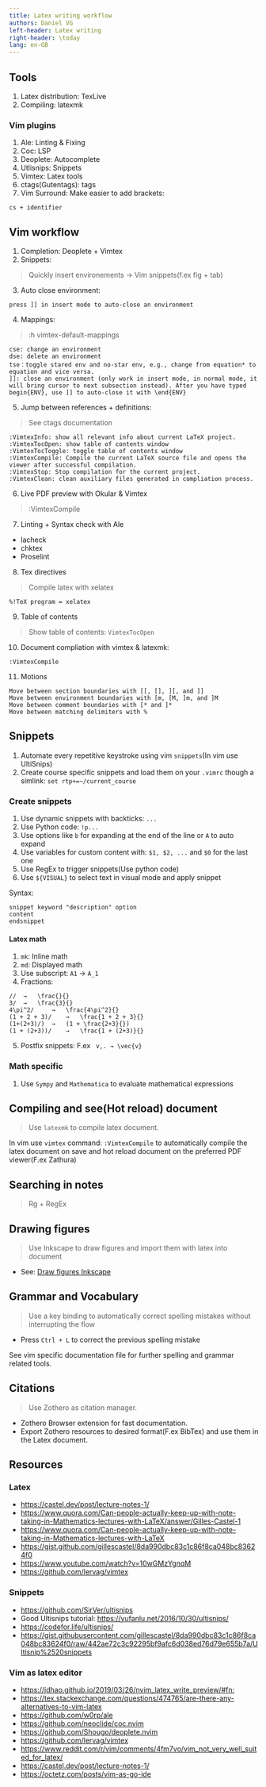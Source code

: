 ```yaml
---
title: Latex writing workflow
authors: Daniel VG
left-header: Latex writing
right-header: \today
lang: en-GB
---
```


## Tools

1. Latex distribution: TexLive
2. Compiling: latexmk

### Vim plugins

1. Ale: Linting & Fixing
2. Coc: LSP
3. Deoplete: Autocomplete
4. Utlisnips: Snippets
5. Vimtex: Latex tools
6. ctags(Gutentags): tags
7. Vim Surround: Make easier to add brackets:

`cs + identifier`

## Vim workflow

1. Completion: Deoplete + Vimtex
2. Snippets:

> Quickly insert environements -> Vim snippets(f.ex fig + tab)

3. Auto close environment:

`press ]] in insert mode to auto-close an environment`

4. Mappings:

> :h vimtex-default-mappings

```
cse: change an environment
dse: delete an environment
tse：toggle stared env and no-star env, e.g., change from equation* to equation and vice versa.
]]: close an environment (only work in insert mode, in normal mode, it will bring cursor to next subsection instead). After you have typed begin{ENV}, use ]] to auto-close it with \end{ENV}
```

5. Jump between references + definitions:

> See ctags documentation

```
:VimtexInfo: show all relevant info about current LaTeX project.
:VimtexTocOpen: show table of contents window
:VimtexTocToggle: toggle table of contents window
:VimtexCompile: Compile the current LaTeX source file and opens the viewer after successful compilation.
:VimtexStop: Stop compilation for the current project.
:VimtexClean: clean auxiliary files generated in compliation process.
```

6. Live PDF preview with Okular & Vimtex

> :VimtexCompile

7. Linting + Syntax check with Ale

* lacheck
* chktex
* Proselint

8. Tex directives

> Compile latex with xelatex

`%!TeX program = xelatex`

9. Table of contents

> Show table of contents: `VimtexTocOpen`

10. Document compliation with vimtex & latexmk:

`:VimtexCompile`

11. Motions

```
Move between section boundaries with [[, [], ][, and ]]
Move between environment boundaries with [m, [M, ]m, and ]M
Move between comment boundaries with [* and ]*
Move between matching delimiters with %
```

## Snippets

1. Automate every repetitive keystroke using vim `snippets`(In vim use UltiSnips)
2. Create course specific snippets and load them on your `.vimrc` though a simlink: `set rtp+=~/current_course`

### Create snippets

1. Use dynamic snippets with backticks: `...`
2. Use Python code: `!p...`
3. Use options like `b` for expanding at the end of the line or `A` to auto expand
4. Use variables for custom content with: `$1, $2, ...` and `$0` for the last one
5. Use RegEx to trigger snippets(Use python code)
6. Use `${VISUAL}` to select text in visual mode and apply snippet

Syntax:

```
snippet keyword "description" option
content
endsnippet
```

#### Latex math

1. `mk`: Inline math
2. `md`: Displayed math
3. Use subscript: `A1` -> `A_1`
4. Fractions:

```
// 	→ 	\frac{}{}
3/ 	→ 	\frac{3}{}
4\pi^2/ 	→ 	\frac{4\pi^2}{}
(1 + 2 + 3)/ 	→ 	\frac{1 + 2 + 3}{}
(1+(2+3)/) 	→ 	(1 + \frac{2+3}{})
(1 + (2+3))/ 	→ 	\frac{1 + (2+3)}{}
```

5. Postfix snippets: F.ex ` v,. → \vec{v}`

### Math specific

1. Use `Sympy` and `Mathematica` to evaluate mathematical expressions

## Compiling and see(Hot reload) document

> Use `latexmk` to compile latex document.

In vim use `vimtex` command: `:VimtexCompile` to automatically compile the latex document on save and hot reload document on the preferred PDF viewer(F.ex Zathura)

## Searching in notes

> Rg + RegEx

## Drawing figures

> Use Inkscape to draw figures and import them with latex into document

* See: [Draw figures Inkscape](https://castel.dev/post/lecture-notes-2/)

## Grammar and Vocabulary

> Use a key binding to automatically correct spelling mistakes without interrupting the flow

* Press `Ctrl + L` to correct the previous spelling mistake

See vim specific documentation file for further spelling and grammar related tools.

## Citations

> Use Zothero as citation manager.

* Zothero Browser extension for fast documentation.
* Export Zothero resources to desired format(F.ex BibTex) and use them in the Latex document.

## Resources

### Latex

* <https://castel.dev/post/lecture-notes-1/>
* <https://www.quora.com/Can-people-actually-keep-up-with-note-taking-in-Mathematics-lectures-with-LaTeX/answer/Gilles-Castel-1>
* <https://www.quora.com/Can-people-actually-keep-up-with-note-taking-in-Mathematics-lectures-with-LaTeX>
* <https://gist.github.com/gillescastel/8da990dbc83c1c86f8ca048bc83624f0>
* <https://www.youtube.com/watch?v=10wGMzYgnqM>
* <https://github.com/lervag/vimtex>

### Snippets

* <https://github.com/SirVer/ultisnips>
* Good Ultisnips tutorial: <https://yufanlu.net/2016/10/30/ultisnips/>
* <https://codefor.life/ultisnips/>
* <https://gist.githubusercontent.com/gillescastel/8da990dbc83c1c86f8ca048bc83624f0/raw/442ae72c3c92295bf9afc6d038ed76d79e655b7a/Ultisnip%2520snippets>

### Vim as latex editor

* <https://jdhao.github.io/2019/03/26/nvim_latex_write_preview/#fn:>
* <https://tex.stackexchange.com/questions/474765/are-there-any-alternatives-to-vim-latex>
* <https://github.com/w0rp/ale>
* <https://github.com/neoclide/coc.nvim>
* <https://github.com/Shougo/deoplete.nvim>
* <https://github.com/lervag/vimtex>
* <https://www.reddit.com/r/vim/comments/4fm7vo/vim_not_very_well_suited_for_latex/>
* <https://castel.dev/post/lecture-notes-1/>
* <https://octetz.com/posts/vim-as-go-ide>
